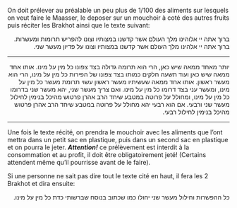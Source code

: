 On doit prélever au préalable un peu plus de 1/100 des aliments sur lesquels on veut faire le Maasser, le deposer sur un mouchoir à coté des autres fruits puis réciter les Brakhot ainsi que le texte suivant:

<div dir="rtl">ברוך אתה יי אלוהינו מלך העולם אשר קדשנו במצותיו וצונו להפריש תרומות ומעשרות.</div>

<div dir="rtl">ברוך אתה יי אלהינו מלך העולם אשר קדשנו במצותיו וצונו על פדיון מעשר שני.</div>

---

<div dir="rtl">יותר מאחד ממאה שיש כאן, הרי הוא תרומה גדולה בצד צפונו כל מין על מינו. אותו אחד ממאה שיש כאן ועוד תשעה חלקים כמותו בצד צפונו של הפירות כל מין על מינו, הרי הוא מעשר ראשון. אותו אחד ממאה שעשיתיו מעשר ראשון עשוי תרומת מעשר כל מין על מינו, ומעשר עני בצד דרומו כל מין על מינו. ואם צריך מעשר שני, יהא מעשר שני בדרומו כל מין על מינו, ומחולל על פרוטה במטבע שיחד הרב אהרן פרטוש מהיכל בנימין לחילול מעשר שני ורבעי. אם הוא רבעי יהא מחולל על פרוטה במטבע שיחד הרב אהרן פרטוש מהיכל בנימין לחילול רבעי.</div>

---

Une fois le texte récité, on prendra le mouchoir avec les aliments que l’ont mettra dans un petit sac en plastique, puis dans un second sac en plastique et on pourra le jeter. ***Attention!*** ce prélèvement est interdit à la consommation et au profit, il doit être obligatoirement jeté! (Certains attendent même qu’il pourrisse avant de le faire).

Si une personne ne sait pas dire tout le texte cité en haut, il fera les 2 Brakhot et dira ensuite:

<div dir="rtl">כל ההפשרות וחילול מעשר שני יחולו כמו שכתוב בנוסח שברשותי כדת כל מין על מינו.</div>